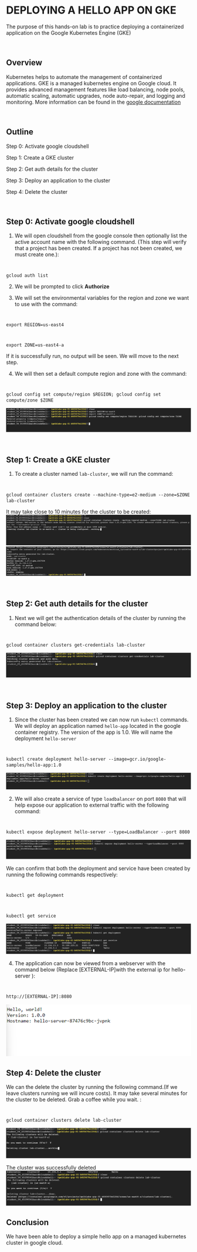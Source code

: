 # DEPLOYING A HELLO APP ON GKE

The purpose of this hands-on lab is to practice deploying a containerized application on the Google Kubernetes Engine (GKE)

&nbsp; 

## Overview
Kubernetes helps to automate the management of containerized applications. GKE is a managed kubernetes engine on Google cloud. It provides advanced management features like load balancing, node pools, automatic scaling, automatic upgrades, node auto-repair, and logging and monitoring.
More information can be found in the [google documentation](https://cloud.google.com/kubernetes-engine/docs/concepts/kubernetes-engine-overview)

&nbsp; 
## Outline
Step 0: Activate google cloudshell

Step 1: Create a GKE cluster

Step 2: Get auth details for the cluster

Step 3: Deploy an application to the cluster

Step 4: Delete the cluster


&nbsp; 
## Step 0: Activate google cloudshell

1. We will open cloudshell from the google console then optionally list the active account name with the following command. (This step will verify that a project has been created. If a project has not been created, we must create one.):
#
    gcloud auth list

2. We will be prompted to click **Authorize**


3. We will set the environmental variables for the region and zone we want to use with the command:
#
    export REGION=us-east4

#
    export ZONE=us-east4-a
If it is successfully run, no output will be seen. We will move to the next step.


4. We will then set a default compute region and zone with the command:

#
    gcloud config set compute/region $REGION; gcloud config set compute/zone $ZONE

![set default region and zone](https://github.com/laraadeboye/GCP_projects/blob/main/GKE/deploying-app-images/Screenshot%202024-04-02%20150501.png)

 &nbsp; 

## Step 1: Create a GKE cluster
1. To create a cluster named `lab-cluster`, we will run the command:

#
    gcloud container clusters create --machine-type=e2-medium --zone=$ZONE lab-cluster

It may take close to 10 minutes for the cluster to be created:
![create GKE cluster in progress](https://github.com/laraadeboye/GCP_projects/blob/main/GKE/deploying-app-images/Screenshot%202024-04-02%20150747.png)
![create GKE cluster done](https://github.com/laraadeboye/GCP_projects/blob/main/GKE/deploying-app-images/Screenshot%202024-04-02%20151343.png)

&nbsp; 
## Step 2: Get auth details for the cluster
1. Next we will get the authentication details of the cluster by running the command below:
#
    gcloud container clusters get-credentials lab-cluster

![Get authentication details](https://github.com/laraadeboye/GCP_projects/blob/main/GKE/deploying-app-images/Screenshot%202024-04-02%20151459.png)

&nbsp; 
## Step 3: Deploy an application to the cluster
1. Since the cluster has been created we can now run `kubectl` commands.
We will deploy an application named `hello-app` located in the google container registry. The version of the app is 1.0. We will name the deployment `hello-server` 
#
    kubectl create deployment hello-server --image=gcr.io/google-samples/hello-app:1.0

![Deploy hello app on GKE](https://github.com/laraadeboye/GCP_projects/blob/main/GKE/deploying-app-images/Screenshot%202024-04-02%20151659.png)

2. We will also create a service of type `loadbalancer` on port `8080` that will help expose our application to external traffic with the following command:

#
    kubectl expose deployment hello-server --type=LoadBalancer --port 8080

![Hello app exposed on port 8080](https://github.com/laraadeboye/GCP_projects/blob/main/GKE/deploying-app-images/Screenshot%202024-04-02%20151813.png)

We can confirm that both the deployment and service have been created by running the following commands respectively:
#
    kubectl get deployment

#
    kubectl get service

![Verify deployment and service created](https://github.com/laraadeboye/GCP_projects/blob/main/GKE/deploying-app-images/Screenshot%202024-04-02%20151911.png)

4. The application can now be viewed from a webserver with the command below (Replace [EXTERNAL-IP]with the external ip for hello-server ):
#
    http://[EXTERNAL-IP]:8080
![Hello app is accessible on browser](https://github.com/laraadeboye/GCP_projects/blob/main/GKE/deploying-app-images/Screenshot%202024-04-02%20152220.png)

## Step 4: Delete the cluster
We can the delete the cluster by running the following command.(If we leave clusters running we will incure costs). 
It may take several minutes for the cluster to be deleted. Grab a coffee while you wait. :
#
    gcloud container clusters delete lab-cluster
![Delete GKE cluster](https://github.com/laraadeboye/GCP_projects/blob/main/GKE/deploying-app-images/Screenshot%202024-04-02%20152334.png)

The cluster was successfully deleted
![Deleted GKE cluster](https://github.com/laraadeboye/GCP_projects/blob/main/GKE/deploying-app-images/Screenshot%202024-04-02%20152845.png)

## Conclusion

We have been able to deploy a simple hello app on a managed kubernetes cluster in google cloud.
